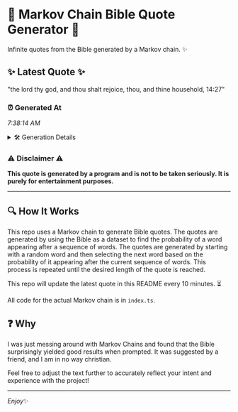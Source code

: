 # 📖 Markov Chain Bible Quote Generator 📖

Infinite quotes from the Bible generated by a Markov chain. ✨

## ✨ Latest Quote ✨
"the lord thy god, and thou shalt rejoice, thou, and thine household, 14:27"

### ⏰ Generated At
*7:38:14 AM*

<details>
    <summary>🛠️ Generation Details</summary>
    <p>
        <strong>🌱 Seed:</strong> the<br>
        <strong>🔄 Iterations:</strong> 12<br>
        <strong>📜 Context History:</strong><br>[ the ]: lord<br>[ the, lord ]: thy<br>[ the, lord, thy ]: god,<br>[ the, lord, thy, god, ]: and<br>[ the, lord, thy, god,, and ]: thou<br>[ the, lord, thy, god,, and, thou ]: shalt<br>[ lord, thy, god,, and, thou, shalt ]: rejoice,<br>[ thy, god,, and, thou, shalt, rejoice, ]: thou,<br>[ god,, and, thou, shalt, rejoice,, thou, ]: and<br>[ and, thou, shalt, rejoice,, thou,, and ]: thine<br>[ thou, shalt, rejoice,, thou,, and, thine ]: household,<br>[ shalt, rejoice,, thou,, and, thine, household, ]: 14:27<br>
    </p>
</details>

### ⚠️ Disclaimer ⚠️
**This quote is generated by a program and is not to be taken seriously. It is purely for entertainment purposes.**

---

## 🔍 How It Works

This repo uses a Markov chain to generate Bible quotes. The quotes are generated by using the Bible as a dataset to find the probability of a word appearing after a sequence of words. The quotes are generated by starting with a random word and then selecting the next word based on the probability of it appearing after the current sequence of words. This process is repeated until the desired length of the quote is reached.

This repo will update the latest quote in this README every 10 minutes. ⏳

All code for the actual Markov chain is in `index.ts`.

## ❓ Why

I was just messing around with Markov Chains and found that the Bible surprisingly yielded good results when prompted. 
It was suggested by a friend, and I am in no way christian.

Feel free to adjust the text further to accurately reflect your intent and experience with the project!

---

*Enjoy*✨
